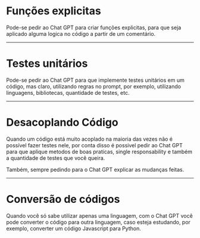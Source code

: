 # Funções explicitas

Pode-se pedir ao Chat GPT para criar funções explicitas, para que seja aplicado alguma logica no código a partir de um comentário.

---------------------------------------------------------------------------------------------------------
# Testes unitários

Pode-se pedir ao Chat GPT para que implemente testes unitários em um código, mas claro, utilizando regras no prompt, por exemplo, utilizando linguagens, bibliotecas, quantidade de testes, etc.

---------------------------------------------------------------------------------------------------------
# Desacoplando Código 

Quando um código está muito acoplado na maioria das vezes não é possível fazer testes nele, por conta disso é possivel pedir ao Chat GPT para que aplique metodos de boas praticas, single responsability e também a quantidade de testes que você queira.

Também, sempre pedindo para o Chat GPT explicar as mudanças feitas.

---------------------------------------------------------------------------------------------------------
# Conversão de códigos

Quando você só sabe utilizar apenas uma linguagem, com o Chat GPT você pode converter o código para outra linguagem, caso esteja estudando, por exemplo, converter um código Javascript para Python.